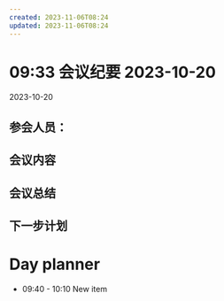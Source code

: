 ```yaml
---
created: 2023-11-06T08:24
updated: 2023-11-06T08:24
---
```

# 09:33 会议纪要 2023-10-20

2023-10-20

## 参会人员：


## 会议内容

## 会议总结

## 下一步计划

# Day planner

- 09:40 - 10:10 New item
